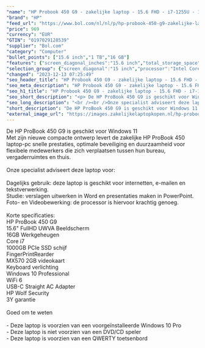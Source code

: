 ```yaml
---
"name": "HP Probook 450 G9 - zakelijke laptop - 15.6 FHD - i7-1255U - 16GB - 1TB - MX570 2GB - W10P - keyboard verlichting - 3 jaar garantie"
"brand": "HP"
"feed_url": "https://www.bol.com/nl/nl/p/hp-probook-450-g9-zakelijke-laptop-15-6-fhd-i7-1255u-16gb-1tb-mx570-2gb-w10p-keyboard-verlichting-3-jaar-garantie/9300000119083045"
"price": 969
"currency": "EUR"
"GTIN": "0197029128539"
"supplier": "Bol.com"
"category": "Computer"
"bullet_points": ["15.6 inch","1 TB","16 GB"]
"features": {"screen_diagonal_inches":"15.6 inch","total_storage_space":"1 TB","memory_size":"16 GB"}
"selection_group": {"screen_diagonal":"15 inch","processor":"Intel Core i7","changed_price_past_3_days":false,"product_family":"Probook"}
"changed": "2023-12-13 07:25:49"
"seo_header_title": "HP Probook 450 G9 - zakelijke laptop - 15.6 FHD - i7-1255U - 16GB - 1TB - MX570 2GB - W10P - keyboard verlichting - 3 jaar garantie"
"seo_meta_description": "HP Probook 450 G9 - zakelijke laptop - 15.6 FHD - i7-1255U - 16GB - 1TB - MX570 2GB - W10P - keyboard verlichting - 3 jaar garantie"
"seo_h1_title": "HP Probook 450 G9 - zakelijke laptop - 15.6 FHD - i7-1255U - 16GB - 1TB - MX570 2GB - W10P - keyboard verlichting - 3 jaar garantie"
"seo_short_description": "<p> De HP ProBook 450 G9 is geschikt voor Windows 11<br />Met zijn nieuwe compacte ontwerp levert de zakelijke HP ProBook 450 laptop-pc snelle prestaties, optimale beveiliging en duurzaamheid voor flexibele medewerkers die zich verplaatsen tussen hun bureau, vergaderruimtes en thuis."
"seo_long_description": "<br /><br />Onze specialist adviseert deze laptop voor:<br /><br />Dagelijks gebruik: deze laptop is geschikt voor internetten, e-mailen en tekstverwerking. <br />Studie: verslagen uitwerken in Word en presentaties maken in PowerPoint. <br />Foto- en Videobewerking: de processor is hiervoor krachtig genoeg. <br /><br />Korte specificaties:<br />HP ProBook 450 G9<br />15. 6\" FullHD UWVA Beeldscherm<br />16GB Werkgeheugen<br />Core i7<br />1000GB PCIe SSD schijf<br />FingerPrintRearder<br />MX570 2GB videokaart<br />Keyboard verlichting<br />Windows 10 Professional<br />WiFi 6<br />USB-C Straight AC Adapter<br />HP Wolf Security<br />3Y garantie<br /><br />Goed om te weten<br /><br />- Deze laptop is voorzien van een voorgeïnstalleerde Windows 10 Pro<br />- Deze laptop is niet voorzien van een DVD/CD speler<br />- Deze laptop is voorzien van een QWERTY toetsenbord </p>"
"short_description": "De HP ProBook 450 G9 is geschikt voor Windows 11 Met zijn nieuwe compacte ontwerp levert de zakelijke HP ProBook 450 laptop-pc snelle prestaties, optimale beveiliging en duurzaamheid voor flexibele medewerkers die zich verplaatsen tussen hun bureau, vergaderruimtes en thuis. Onze specialist adviseert deze laptop voor: Dagelijks gebruik: deze laptop is geschikt voor internetten, e-mailen en tekstverwerking. Studie: verslagen uitwerken in Word en presentaties maken in PowerPoint. Foto- en Videobewerking: de processor is hiervoor krachtig genoeg. Korte specificaties: HP ProBook 450 G9 15.6\" FullHD UWVA Beeldscherm 16GB Werkgeheugen Core i7 1000GB PCIe SSD schijf FingerPrintRearder MX570 2GB videokaart Keyboard verlichting Windows 10 Professional WiFi 6 USB-C Straight AC Adapter HP Wolf Security 3Y garantie Goed om te weten - Deze laptop is voorzien van een voorgeïnstalleerde Windows 10 Pro - Deze laptop is niet voorzien van een DVD/CD speler - Deze laptop is voorzien van een QWERTY toetsenbord"
"external_image_url": "https://images.zakelijkelaptopkopen.nl/hp-probook-450-g9-zakelijke-laptop-15-6-fhd-i7-1255u-16gb-1tb-mx570-2gb-w10p-keyboard-verlichting-3-jaar-garantie.webp"
---
```


<p> De HP ProBook 450 G9 is geschikt voor Windows 11<br />Met zijn nieuwe compacte ontwerp levert de zakelijke HP ProBook 450 laptop-pc snelle prestaties, optimale beveiliging en duurzaamheid voor flexibele medewerkers die zich verplaatsen tussen hun bureau, vergaderruimtes en thuis.<br /><br />Onze specialist adviseert deze laptop voor:<br /><br />Dagelijks gebruik: deze laptop is geschikt voor internetten, e-mailen en tekstverwerking.<br />Studie: verslagen uitwerken in Word en presentaties maken in PowerPoint.<br />Foto- en Videobewerking: de processor is hiervoor krachtig genoeg.<br /><br />Korte specificaties:<br />HP ProBook 450 G9<br />15.6" FullHD UWVA Beeldscherm<br />16GB Werkgeheugen<br />Core i7<br />1000GB PCIe SSD schijf<br />FingerPrintRearder<br />MX570 2GB videokaart<br />Keyboard verlichting<br />Windows 10 Professional<br />WiFi 6<br />USB-C Straight AC Adapter<br />HP Wolf Security<br />3Y garantie<br /><br />Goed om te weten<br /><br />- Deze laptop is voorzien van een voorgeïnstalleerde Windows 10 Pro<br />- Deze laptop is niet voorzien van een DVD/CD speler<br />- Deze laptop is voorzien van een QWERTY toetsenbord </p>